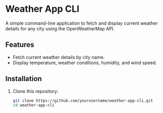 # Weather App CLI

A simple command-line application to fetch and display current weather details for any city using the OpenWeatherMap API.

## Features
- Fetch current weather details by city name.
- Display temperature, weather conditions, humidity, and wind speed.

## Installation
1. Clone this repository:
   ```bash
   git clone https://github.com/yourusername/weather-app-cli.git
   cd weather-app-cli
